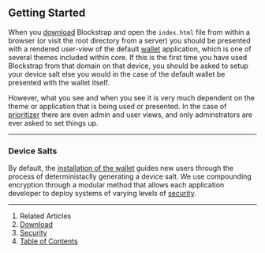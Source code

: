 ## Getting Started

When you [download](download/) Blockstrap and open the `index.html` file from within a browser (or visit the root directory from a server) you should be presented with a rendered user-view of the default [wallet](../../applications/wallet/) application, which is one of several themes included within core. If this is the first time you have used Blockstrap from that domain on that device, you should be asked to setup your device salt else you would in the case of the default wallet be presented with the wallet itself.

However, what you see and when you see it is very much dependent on the theme or application that is being used or presented. In the case of [prioritizer](../../applications/priortizer/) there are even admin and user views, and only adminstrators are ever asked to set things up.

----------------
### Device Salts

By default, the [installation of the wallet](../../applications/wallet/installation/) guides new users through the process of deterministaclly generating a device salt. We use compounding encryption through a modular method that allows each application developer to deploy systems of varying levels of [security](security/).

--------------------------------------------------------------------------------

1. Related Articles
2. [Download](download/)
3. [Security](security/)
4. [Table of Contents](../../)